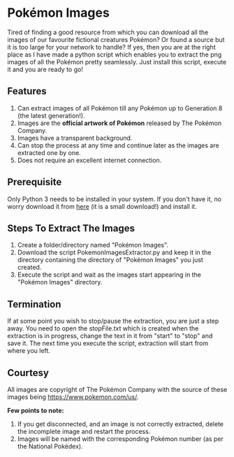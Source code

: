 # Pokémon Images
Tired of finding a good resource from which you can download all the images of our favourite fictional creatures Pokémon?
Or found a source but it is too large for your network to handle?
If yes, then you are at the right place as I have made a python script which enables you to extract the png images of all the Pokémon pretty seamlessly.
Just install this script, execute it and you are ready to go!

## Features
1. Can extract images of all Pokémon till any Pokémon up to Generation 8 (the latest generation!).
2. Images are the **official artwork of Pokémon** released by The Pokémon Company.
3. Images have a transparent background.
4. Can stop the process at any time and continue later as the images are extracted one by one.
5. Does not require an excellent internet connection.

## Prerequisite
Only Python 3 needs to be installed in your system. If you don't have it, no worry download it from [here](https://www.python.org/downloads/) (it is a small download!) and install it.

## Steps To Extract The Images
1. Create a folder/directory named "Pokémon Images".
2. Download the script PokemonImagesExtractor.py and keep it in the directory containing the directory of "Pokémon Images" you just created.
3. Execute the script and wait as the images start appearing in the "Pokémon Images" directory.

## Termination
If at some point you wish to stop/pause the extraction, you are just a step away.
You need to open the stopFile.txt which is created when the extraction is in progress, change the text in it from "start" to "stop" and save it.
The next time you execute the script, extraction will start from where you left.

## Courtesy
All images are copyright of The Pokémon Company with the source of these images being https://www.pokemon.com/us/.

**Few points to note:**
1. If you get disconnected, and an image is not correctly extracted, delete the incomplete image and restart the process.
2. Images will be named with the corresponding Pokémon number (as per the National Pokédex).

